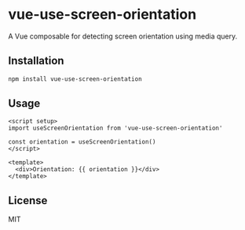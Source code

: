 # vue-use-screen-orientation

A Vue composable for detecting screen orientation using media query.

## Installation

```bash
npm install vue-use-screen-orientation
```

## Usage

```vue
<script setup>
import useScreenOrientation from 'vue-use-screen-orientation'

const orientation = useScreenOrientation()
</script>

<template>
  <div>Orientation: {{ orientation }}</div>
</template>
```

## License

MIT
